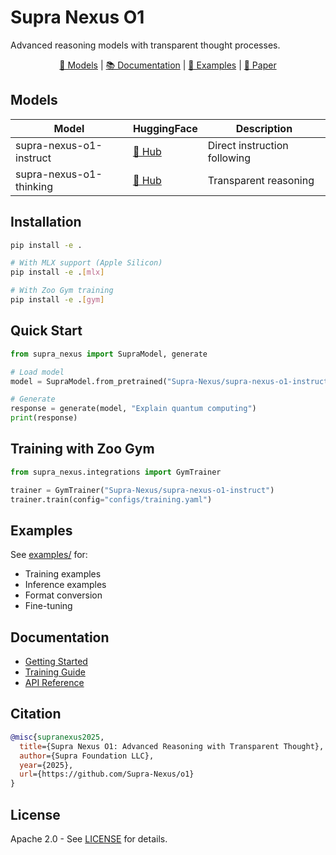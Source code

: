 # Supra Nexus O1

Advanced reasoning models with transparent thought processes.

<div align="center">

[🤗 Models](https://huggingface.co/Supra-Nexus) | [📚 Documentation](docs/) | [🎯 Examples](examples/) | [📄 Paper](paper/)

</div>

## Models

| Model | HuggingFace | Description |
|-------|-------------|-------------|
| supra-nexus-o1-instruct | [🤗 Hub](https://huggingface.co/Supra-Nexus/supra-nexus-o1-instruct) | Direct instruction following |
| supra-nexus-o1-thinking | [🤗 Hub](https://huggingface.co/Supra-Nexus/supra-nexus-o1-thinking) | Transparent reasoning |

## Installation

```bash
pip install -e .

# With MLX support (Apple Silicon)
pip install -e .[mlx]

# With Zoo Gym training
pip install -e .[gym]
```

## Quick Start

```python
from supra_nexus import SupraModel, generate

# Load model
model = SupraModel.from_pretrained("Supra-Nexus/supra-nexus-o1-instruct")

# Generate
response = generate(model, "Explain quantum computing")
print(response)
```

## Training with Zoo Gym

```python
from supra_nexus.integrations import GymTrainer

trainer = GymTrainer("Supra-Nexus/supra-nexus-o1-instruct")
trainer.train(config="configs/training.yaml")
```

## Examples

See [examples/](examples/) for:
- Training examples
- Inference examples
- Format conversion
- Fine-tuning

## Documentation

- [Getting Started](docs/guides/getting_started.md)
- [Training Guide](docs/guides/training.md)
- [API Reference](docs/api/)

## Citation

```bibtex
@misc{supranexus2025,
  title={Supra Nexus O1: Advanced Reasoning with Transparent Thought},
  author={Supra Foundation LLC},
  year={2025},
  url={https://github.com/Supra-Nexus/o1}
}
```

## License

Apache 2.0 - See [LICENSE](LICENSE) for details.
